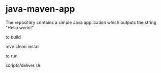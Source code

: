 # java-maven-app


The repository contains a simple Java application which outputs the string
"Hello world!"


to build

mvn clean install


to run


scripts/deliver.sh


